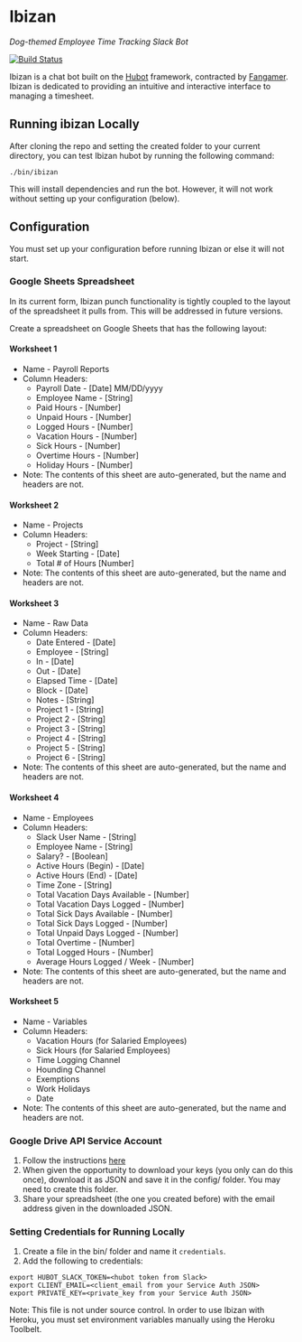 # Ibizan
_Dog-themed Employee Time Tracking Slack Bot_

[![Build Status](https://travis-ci.org/aaronsky/ibizan.svg?branch=master)](https://travis-ci.org/aaronsky/ibizan)

Ibizan is a chat bot built on the [Hubot](https://github.com/github/hubot) framework, contracted by [Fangamer](http://fangamer.com/). Ibizan is dedicated to providing an intuitive and interactive interface to managing a timesheet.

## Running ibizan Locally

After cloning the repo and setting the created folder to your current directory, you can test Ibizan hubot by running the following command:

```
./bin/ibizan
```

This will install dependencies and run the bot. However, it will not work without setting up your configuration (below).

## Configuration

You must set up your configuration before running Ibizan or else it will not start.

### Google Sheets Spreadsheet

In its current form, Ibizan punch functionality is tightly coupled to the layout of the spreadsheet it pulls from. This will be addressed in future versions.

Create a spreadsheet on Google Sheets that has the following layout:

#### Worksheet 1
* Name - Payroll Reports
* Column Headers:
  * Payroll Date - [Date] MM/DD/yyyy
  * Employee Name - [String]
  * Paid Hours - [Number]
  * Unpaid Hours - [Number]
  * Logged Hours - [Number]
  * Vacation Hours - [Number]
  * Sick Hours - [Number]
  * Overtime Hours - [Number]
  * Holiday Hours - [Number]
* Note: The contents of this sheet are auto-generated, but the name and headers are not.

#### Worksheet 2
* Name - Projects
* Column Headers:
  * Project - [String]
  * Week Starting - [Date]
  * Total # of Hours [Number]
* Note: The contents of this sheet are auto-generated, but the name and headers are not.

#### Worksheet 3
* Name - Raw Data
* Column Headers:
  * Date Entered - [Date]
  * Employee - [String]
  * In - [Date]
  * Out - [Date]
  * Elapsed Time - [Date]
  * Block - [Date]
  * Notes - [String]
  * Project 1 - [String]
  * Project 2 - [String]
  * Project 3 - [String]
  * Project 4 - [String]
  * Project 5 - [String]
  * Project 6 - [String]
* Note: The contents of this sheet are auto-generated, but the name and headers are not.

#### Worksheet 4
* Name - Employees
* Column Headers:
  * Slack User Name - [String]
  * Employee Name - [String]
  * Salary? - [Boolean]
  * Active Hours (Begin) - [Date]
  * Active Hours (End) - [Date]
  * Time Zone - [String]
  * Total Vacation Days Available - [Number]
  * Total Vacation Days Logged - [Number]
  * Total Sick Days Available - [Number]
  * Total Sick Days Logged - [Number]
  * Total Unpaid Days Logged - [Number]
  * Total Overtime - [Number]
  * Total Logged Hours - [Number]
  * Average Hours Logged / Week - [Number]
* Note: The contents of this sheet are auto-generated, but the name and headers are not.

#### Worksheet 5
* Name - Variables
* Column Headers:
  * Vacation Hours (for Salaried Employees)
  * Sick Hours (for Salaried Employees)
  * Time Logging Channel
  * Hounding Channel
  * Exemptions
  * Work Holidays
  * Date 
* Note: The contents of this sheet are auto-generated, but the name and headers are not.

### Google Drive API Service Account

1. Follow the instructions [here](https://developers.google.com/identity/protocols/OAuth2ServiceAccount)
2. When given the opportunity to download your keys (you only can do this once), download it as JSON and save it in the config/ folder. You may need to create this folder.
3. Share your spreadsheet (the one you created before) with the email address given in the downloaded JSON.

### Setting Credentials for Running Locally

1. Create a file in the bin/ folder and name it `credentials`. 
2. Add the following to credentials: 

```
export HUBOT_SLACK_TOKEN=<hubot token from Slack>
export CLIENT_EMAIL=<client_email from your Service Auth JSON>
export PRIVATE_KEY=<private_key from your Service Auth JSON>
```

Note: This file is not under source control. In order to use Ibizan with Heroku, you must set environment variables manually using the Heroku Toolbelt. 
